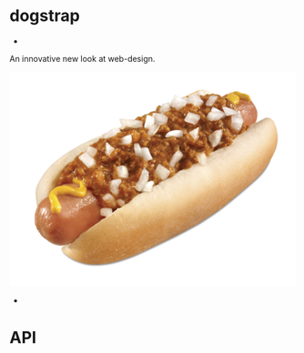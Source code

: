 # dogstrap

-

An innovative new look at web-design.

![sweetdogpic](pics/chili-dog.jpg "Logo Title Text 1")

-
# API
